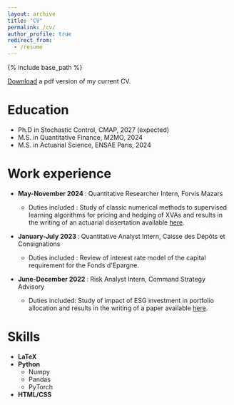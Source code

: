 ```yaml
---
layout: archive
title: "CV"
permalink: /cv/
author_profile: true
redirect_from:
  - /resume
---
```


{% include base_path %}

[Download](https://samymekk.github.io/files/CV_Mekkaoui_Samy.pdf) a pdf version of my current CV.



Education
======
* Ph.D in Stochastic Control, CMAP, 2027 (expected)
* M.S. in Quantitative Finance, M2MO, 2024
* M.S. in Actuarial Science, ENSAE Paris, 2024

Work experience
======
* <b> May-November 2024 </b>: Quantitative Researcher Intern, Forvis Mazars
  * Duties included : Study of classic numerical methods to supervised learning algorithms for pricing and hedging of XVAs and results in the writing of an actuarial dissertation available [here](https://samymekk.github.io/files/Mémoire_d_Actuariat-Samy.pdf).

* <b>January-July 2023 </b>: Quantitative Analyst Intern, Caisse des Dépôts et Consignations
  * Duties included : Review of interest rate model of the capital requirement for the Fonds d'Epargne.
  

* <b>June-December 2022 </b>: Risk Analyst Intern, Command Strategy Advisory
  * Duties included: Study of impact of ESG investment in portfolio allocation and results in the writing of a paper available [here](https://www.commandstrategy.com/wp-content/uploads/2022/12/Article-ESG-Repartition-des-notations-VF.pdf).
  
  
Skills
======
* <b> LaTeX </b>
* <b> Python </b>
  * Numpy
  * Pandas
  * PyTorch
* <b> HTML/CSS </b>




